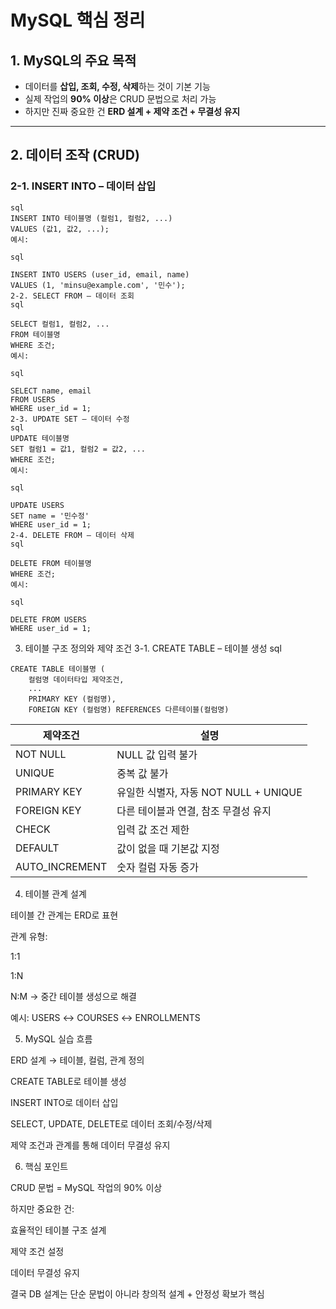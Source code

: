 
# MySQL 핵심 정리

## 1. MySQL의 주요 목적
- 데이터를 **삽입, 조회, 수정, 삭제**하는 것이 기본 기능
- 실제 작업의 **90% 이상**은 CRUD 문법으로 처리 가능
- 하지만 진짜 중요한 건 **ERD 설계 + 제약 조건 + 무결성 유지**

---

## 2. 데이터 조작 (CRUD)

### 2-1. INSERT INTO – 데이터 삽입
```
sql
INSERT INTO 테이블명 (컬럼1, 컬럼2, ...)
VALUES (값1, 값2, ...);
예시:

sql

INSERT INTO USERS (user_id, email, name)
VALUES (1, 'minsu@example.com', '민수');
2-2. SELECT FROM – 데이터 조회
sql

SELECT 컬럼1, 컬럼2, ...
FROM 테이블명
WHERE 조건;
예시:

sql

SELECT name, email
FROM USERS
WHERE user_id = 1;
2-3. UPDATE SET – 데이터 수정
sql
UPDATE 테이블명
SET 컬럼1 = 값1, 컬럼2 = 값2, ...
WHERE 조건;
예시:

sql

UPDATE USERS
SET name = '민수정'
WHERE user_id = 1;
2-4. DELETE FROM – 데이터 삭제
sql

DELETE FROM 테이블명
WHERE 조건;
예시:

sql

DELETE FROM USERS
WHERE user_id = 1;
```
3. 테이블 구조 정의와 제약 조건
3-1. CREATE TABLE – 테이블 생성
sql
```
CREATE TABLE 테이블명 (
    컬럼명 데이터타입 제약조건,
    ...
    PRIMARY KEY (컬럼명),
    FOREIGN KEY (컬럼명) REFERENCES 다른테이블(컬럼명)
```

| 제약조건           | 설명                            |
| -------------- | ----------------------------- |
| NOT NULL       | NULL 값 입력 불가                  |
| UNIQUE         | 중복 값 불가                       |
| PRIMARY KEY    | 유일한 식별자, 자동 NOT NULL + UNIQUE |
| FOREIGN KEY    | 다른 테이블과 연결, 참조 무결성 유지         |
| CHECK          | 입력 값 조건 제한                    |
| DEFAULT        | 값이 없을 때 기본값 지정                |
| AUTO_INCREMENT | 숫자 컬럼 자동 증가                   |


4. 테이블 관계 설계

테이블 간 관계는 ERD로 표현

관계 유형:

1:1

1:N

N:M → 중간 테이블 생성으로 해결

예시: USERS ↔ COURSES ↔ ENROLLMENTS

5. MySQL 실습 흐름

ERD 설계 → 테이블, 컬럼, 관계 정의

CREATE TABLE로 테이블 생성

INSERT INTO로 데이터 삽입

SELECT, UPDATE, DELETE로 데이터 조회/수정/삭제

제약 조건과 관계를 통해 데이터 무결성 유지

6. 핵심 포인트

CRUD 문법 = MySQL 작업의 90% 이상

하지만 중요한 건:

효율적인 테이블 구조 설계

제약 조건 설정

데이터 무결성 유지

결국 DB 설계는 단순 문법이 아니라 창의적 설계 + 안정성 확보가 핵심
